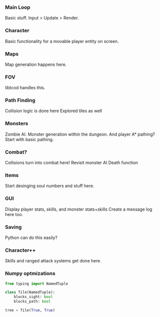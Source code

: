 ### Main Loop
Basic stuff. Input > Update > Render.

### Character
Basic functionality for a movable player entity on screen.

### Maps
Map generation happens here.

### FOV
libtcod handles this.

### Path Finding
Collision logic is done here
Explored tiles as well

### Monsters
Zombie AI.
Monster generation within the dungeon. And player
A* pathing? Start with basic pathing.

### Combat?
Collisions turn into combat here!
Revisit monster AI
Death function

### Items
Start desinging soul numbers and stuff here.

### GUI
Display player stats, skills, and monster stats+skills
Create a message log here too.

### Saving
Python can do this easily?

### Character++
Skills and ranged attack systems get done here.

### Numpy optmizations

```py
from typing import NamedTuple

class Tile(NamedTuple):
    blocks_sight: bool
    blocks_path: bool

tree = Tile(True, True)
```